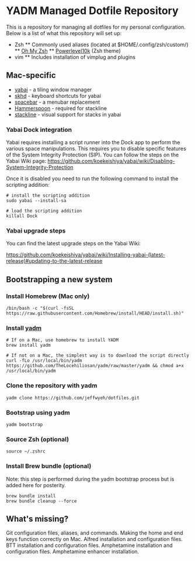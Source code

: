 # YADM Managed Dotfile Repository

This is a repository for managing all dotfiles for my personal configuration.
Below is a list of what this repository will set up:
* Zsh
** Commonly used aliases (located at $HOME/.config/zsh/custom/)
** [Oh My Zsh](https://github.com/ohmyzsh/ohmyzsh)
** [Powerlevel10k](https://github.com/romkatv/powerlevel10k) (Zsh theme)
* vim
** Includes installation of vimplug and plugins

## Mac-specific

* [yabai](https://github.com/koekeishiya/yabai) - a tiling window manager
* [skhd](https://github.com/koekeishiya/skhd) - keyboard shortcuts for yabai
* [spacebar](https://github.com/cmacrae/spacebar) - a menubar replacement
* [Hammerspoon](http://www.hammerspoon.org/) - required for stackline
* [stackline](https://github.com/AdamWagner/stackline) - visual support for stacks in yabai

### Yabai Dock integration

Yabai requires installing a script runner into the Dock app to perform the various
space manipulations. This requires you to disable specific features of the System
Integrity Protection (SIP). You can follow the steps on the Yabai Wiki page:
https://github.com/koekeishiya/yabai/wiki/Disabling-System-Integrity-Protection 

Once it is disabled you need to run the following command to install the scripting addition:

    # install the scripting addition
    sudo yabai --install-sa

    # load the scripting addition
    killall Dock

### Yabai upgrade steps

You can find the latest upgrade steps on the Yabai Wiki:

https://github.com/koekeishiya/yabai/wiki/Installing-yabai-(latest-release)#updating-to-the-latest-release

## Bootstrapping a new system

### Install Homebrew (Mac only)

    /bin/bash -c "$(curl -fsSL https://raw.githubusercontent.com/Homebrew/install/HEAD/install.sh)"

### Install [yadm](https://github.com/TheLocehiliosan/yadm)

    # If on a Mac, use homebrew to install YADM
    brew install yadm

    # If not on a Mac, the simplest way is to download the script directly
    curl -fLo /usr/local/bin/yadm https://github.com/TheLocehiliosan/yadm/raw/master/yadm && chmod a+x /usr/local/bin/yadm

### Clone the repository with yadm

    yadm clone https://github.com/jeffwyeh/dotfiles.git

### Bootstrap using yadm

    yadm bootstrap

### Source Zsh (optional)

    source ~/.zshrc

### Install Brew bundle (optional)

Note: this step is performed during the yadm bootstrap process but is added
here for posterity.

    brew bundle install
    brew bundle cleanup --force

## What's missing?

Git configuration files, aliases, and commands.
Making the home and end keys function correctly on Mac.
Alfred installation and configuration files.
BTT installation and configuration files.
Amphetamine installation and configuration files.
Amphetamine enhancer installation.

